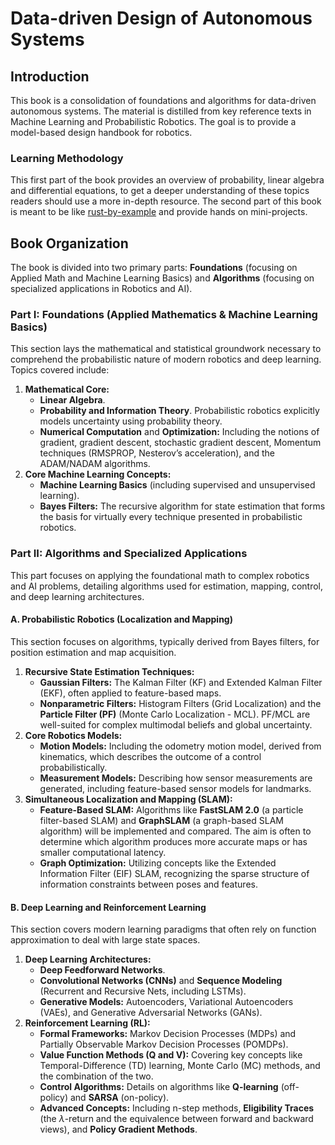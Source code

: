 # Data-driven Design of Autonomous Systems

## Introduction

This book is a consolidation of foundations and algorithms for data-driven autonomous systems. The material is distilled from key reference texts in Machine Learning and Probabilistic Robotics. The goal is to provide a model-based design handbook for robotics.

### Learning Methodology

This first part of the book provides an overview of probability, linear algebra and differential equations, to get a deeper understanding of these topics readers should use a more in-depth resource. The second part of this book is meant to be like [rust-by-example](https://doc.rust-lang.org/rust-by-example/) and provide hands on mini-projects.

## Book Organization

The book is divided into two primary parts: **Foundations** (focusing on Applied Math and Machine Learning Basics) and **Algorithms** (focusing on specialized applications in Robotics and AI).

### Part I: Foundations (Applied Mathematics & Machine Learning Basics)

This section lays the mathematical and statistical groundwork necessary to comprehend the probabilistic nature of modern robotics and deep learning. Topics covered include:

1. **Mathematical Core:**
    * **Linear Algebra**.
    * **Probability and Information Theory**. Probabilistic robotics explicitly models uncertainty using probability theory.
    * **Numerical Computation** and **Optimization:** Including the notions of gradient, gradient descent, stochastic gradient descent, Momentum techniques (RMSPROP, Nesterov’s acceleration), and the ADAM/NADAM algorithms.
2. **Core Machine Learning Concepts:**
    * **Machine Learning Basics** (including supervised and unsupervised learning).
    * **Bayes Filters:** The recursive algorithm for state estimation that forms the basis for virtually every technique presented in probabilistic robotics.

### Part II: Algorithms and Specialized Applications

This part focuses on applying the foundational math to complex robotics and AI problems, detailing algorithms used for estimation, mapping, control, and deep learning architectures.

#### A. Probabilistic Robotics (Localization and Mapping)

This section focuses on algorithms, typically derived from Bayes filters, for position estimation and map acquisition.

1. **Recursive State Estimation Techniques:**
    * **Gaussian Filters:** The Kalman Filter (KF) and Extended Kalman Filter (EKF), often applied to feature-based maps.
    * **Nonparametric Filters:** Histogram Filters (Grid Localization) and the **Particle Filter (PF)** (Monte Carlo Localization - MCL). PF/MCL are well-suited for complex multimodal beliefs and global uncertainty.
2. **Core Robotics Models:**
    * **Motion Models:** Including the odometry motion model, derived from kinematics, which describes the outcome of a control probabilistically.
    * **Measurement Models:** Describing how sensor measurements are generated, including feature-based sensor models for landmarks.
3. **Simultaneous Localization and Mapping (SLAM):**
    * **Feature-Based SLAM:** Algorithms like **FastSLAM 2.0** (a particle filter-based SLAM) and **GraphSLAM** (a graph-based SLAM algorithm) will be implemented and compared. The aim is often to determine which algorithm produces more accurate maps or has smaller computational latency.
    * **Graph Optimization:** Utilizing concepts like the Extended Information Filter (EIF) SLAM, recognizing the sparse structure of information constraints between poses and features.

#### B. Deep Learning and Reinforcement Learning

This section covers modern learning paradigms that often rely on function approximation to deal with large state spaces.

1. **Deep Learning Architectures:**
    * **Deep Feedforward Networks**.
    * **Convolutional Networks (CNNs)** and **Sequence Modeling** (Recurrent and Recursive Nets, including LSTMs).
    * **Generative Models:** Autoencoders, Variational Autoencoders (VAEs), and Generative Adversarial Networks (GANs).
2. **Reinforcement Learning (RL):**
    * **Formal Frameworks:** Markov Decision Processes (MDPs) and Partially Observable Markov Decision Processes (POMDPs).
    * **Value Function Methods (Q and V):** Covering key concepts like Temporal-Difference (TD) learning, Monte Carlo (MC) methods, and the combination of the two.
    * **Control Algorithms:** Details on algorithms like **Q-learning** (off-policy) and **SARSA** (on-policy).
    * **Advanced Concepts:** Including n-step methods, **Eligibility Traces** (the $\lambda$-return and the equivalence between forward and backward views), and **Policy Gradient Methods**.
